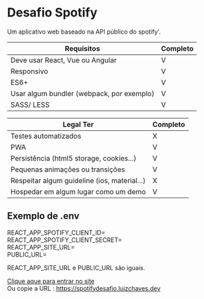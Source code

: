 # Desafio Spotify

Um aplicativo web baseado na API público do spotify'.

| Requisitos                                | Completo |
| ----------------------------------------- | -------- |
| Deve usar React, Vue ou Angular           | V        |
| Responsivo                                | V        |
| ES6+                                      | V        |
| Usar algum bundler (webpack, por exemplo) | V        |
| SASS/ LESS                                | V        |

| Legal Ter                                    | Completo |
| -------------------------------------------- | -------- |
| Testes automatizados                         | X        |
| PWA                                          | V        |
| Persistência (html5 storage, cookies...)     | V        |
| Pequenas animações ou transições             | V        |
| Respeitar algum guideline (ios, material...) | X        |
| Hospedar em algum lugar como um demo         | V        |

## Exemplo de .env

REACT_APP_SPOTIFY_CLIENT_ID=  
REACT_APP_SPOTIFY_CLIENT_SECRET=  
REACT_APP_SITE_URL=  
PUBLIC_URL=

REACT_APP_SITE_URL e PUBLIC_URL são iguais.

[Clique aque para entrar no site](https://spotifydesafio.luizchaves.dev)  
Ou copie a URL : https://spotifydesafio.luizchaves.dev
